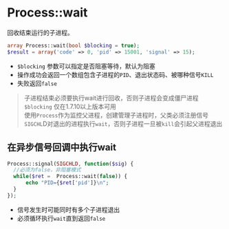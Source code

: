 # Process::wait

回收结束运行的子进程。

```php
array Process::wait(bool $blocking = true);
$result = array('code' => 0, 'pid' => 15001, 'signal' => 15);
```

* `$blocking` 参数可以指定是否阻塞等待，默认为阻塞
* 操作成功会返回一个数组包含子进程的`PID`、退出状态码、被哪种信号`KILL`
* 失败返回`false`

> 子进程结束必须要执行wait进行回收，否则子进程会变成僵尸进程  
> `$blocking` 仅在1.7.10以上版本可用  
> 使用`Process`作为监控父进程，创建管理子进程时，父类必须注册信号`SIGCHL`D对退出的进程执行`wait`，否则子进程一旦被`kill`会引起父进程退出

在异步信号回调中执行wait
-----
```php
Process::signal(SIGCHLD, function($sig) {
  //必须为false，非阻塞模式
  while($ret =  Process::wait(false)) {
      echo "PID={$ret['pid']}\n";
  }
});
```
* 信号发生时可能同时有多个子进程退出
* 必须循环执行`wait`直到返回`false`



